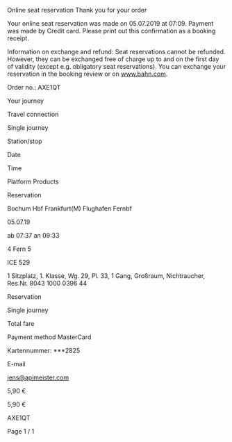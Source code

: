 Online seat reservation
Thank you for your order

Your online seat reservation was made on 05.07.2019 at 07:09. Payment was made by Credit card.
Please print out this confirmation as a booking receipt.

Information on exchange and refund: Seat reservations cannot be refunded. However, they can be exchanged
free of charge up to and on the first day of validity (except e.g. obligatory seat reservations). You can exchange
your reservation in the booking review or on www.bahn.com.

Order no.: AXE1QT

Your journey

Travel
connection

Single journey

Station/stop

Date

Time

Platform Products

Reservation

Bochum Hbf
Frankfurt(M)
Flughafen Fernbf

05.07.19

ab 07:37
an 09:33

4
Fern 5

ICE 529

1 Sitzplatz, 1. Klasse, Wg.
29, Pl. 33, 1 Gang,
Großraum,
Nichtraucher, Res.Nr. 8043
1000 0396 44

Reservation

Single journey

Total fare

Payment method MasterCard

Kartennummer: ***2825

E-mail

jens@apimeister.com

5,90 €

5,90 €

AXE1QT

Page 1 / 1

